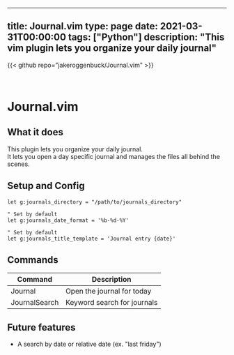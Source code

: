 
---
title: Journal.vim
type: page
date: 2021-03-31T00:00:00
tags: ["Python"]
description: "This vim plugin lets you organize your daily journal"
---

{{< github repo="jakeroggenbuck/Journal.vim" >}}

<br>

# Journal.vim

## What it does
This plugin lets you organize your daily journal.<br>
It lets you open a day specific journal and manages the files all behind the scenes.

## Setup and Config
```vim
let g:journals_directory = "/path/to/journals_directory"

" Set by default
let g:journals_date_format = '%b-%d-%Y'

" Set by default
let g:journals_title_template = 'Journal entry {date}'
```

## Commands
| Command               | Description                 |
|-----------------------|-----------------------------|
| Journal              | Open the journal for today  |
| JournalSearch <word> | Keyword search for journals |

## Future features
- A search by date or relative date (ex. "last friday")
